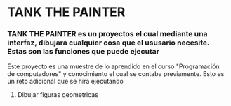 # TANK THE PAINTER 

### TANK THE PAINTER es un proyectos el cual mediante una interfaz, dibujara cualquier cosa que el ususario necesite. Estas son las funciones que puede ejecutar 

Este proyecto es una muestre de lo aprendido en el curso "Programación de computadores" y conocimiento el cual se contaba previamente. Esto es un reto adicional que se hira ejecutando

<ol>
    <li> Dibujar figuras geometricas </li>